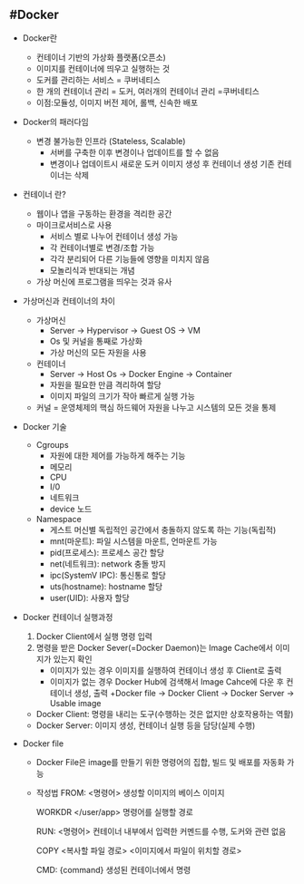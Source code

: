 #Docker
-------
* Docker란
  + 컨테이너 기반의 가상화 플랫폼(오픈소)
  +  이미지를 컨테이너에 띄우고 실행하는 것
  +  도커를 관리하는 서비스 = 쿠버네티스
  +  한 개의 컨테이너 관리 = 도커, 여러개의 컨테이너 관리 =쿠버네티스
  + 이점:모듈성, 이미지 버전 제어, 롤백, 신속한 배포  


* Docker의 패러다임
  + 변경 불가능한 인프라 (Stateless, Scalable)
    + 서버를 구축한 이후 변경이나 업데이트를 할 수 없음
    + 변경이나 업데이트시 새로운 도커 이미지 생성 후 컨테이너 생성 기존 컨테이너는 삭제


* 컨테이너 란?
  + 웹이나 앱을 구동하는 환경을 격리한 공간
  + 마이크로서비스로 사용
    + 서비스 별로 나누어 컨테이너 생성 가능
    + 각 컨테이너별로 변경/조합 가능
    + 각각 분리되어 다른 기능들에 영향을 미치지 않음
    + 모놀리식과 반대되는 개념
  + 가상 머신에 프로그램을 띄우는 것과 유사


* 가상머신과 컨테이너의 차이
  + 가상머신
    + Server -> Hypervisor -> Guest OS -> VM
    + Os 및 커널을 통째로 가상화
    + 가상 머신의 모든 자원을 사용
  + 컨테이너
    + Server -> Host Os -> Docker Engine -> Container
    + 자원을 필요한 만큼 격리하여 할당
    + 이미지 파일의 크기가 작아 빠르게 실행 가능
  + 커널 = 운영체제의 핵심 하드웨어 자원을 나누고 시스템의 모든 것을 통제


* Docker 기술
  + Cgroups
    + 자원에 대한 제어를 가능하게 해주는 기능
    + 메모리
    + CPU
    + I/0
    + 네트워크
    + device 노드
  + Namespace
    + 게스트 머신별 독립적인 공간에서 충돌하지 않도록 하는 기능(독립적)
    + mnt(마운트): 파일 시스템을 마운트, 언마운트 가능
    + pid(프로세스): 프로세스 공간 할당
    + net(네트워크): network 충돌 방지
    + ipc(SystemV IPC): 통신통로 할당
    + uts(hostname): hostname 할당
    + user(UID): 사용자 할당

* Docker 컨테이너 실행과정
  1. Docker Client에서 실행 명령 입력
  2. 명령을 받은 Docker Sever(=Docker Daemon)는 Image Cache에서 이미지가 있는지 확인
      + 이미지가 있는 경우
    이미지를 실행하여 컨테이너 생성 후 Client로 출력
      + 이미지가 없는 경우
    Docker Hub에 검색해서 Image Cahce에 다운 후 컨테이너 생성, 출력
  +Docker file -> Docker Client -> Docker Server -> Usable image
  + Docker Client: 명령을 내리는 도구(수행하는 것은 없지만 상호작용하는 역활)
  + Docker Server: 이미지 생성, 컨테이너 실행 등을 담당(실제 수행)


* Docker file
  + Docker File은 image를 만들기 위한 명령어의 집합, 빌드 및 배포를 자동화 가능
  + 작성법
    FROM: <명령어> 생성할 이미지의 베이스 이미지

    WORKDR  </user/app> 명령어를 실행할 경로

    RUN: <명령어> 컨테이너 내부에서 입력한 커멘드를 수행, 도커와 관련 없음

    COPY <복사할 파일 경로> <이미지에서 파일이 위치할 경로>

    CMD: {command} 생성된 컨테이너에서 명령
    
